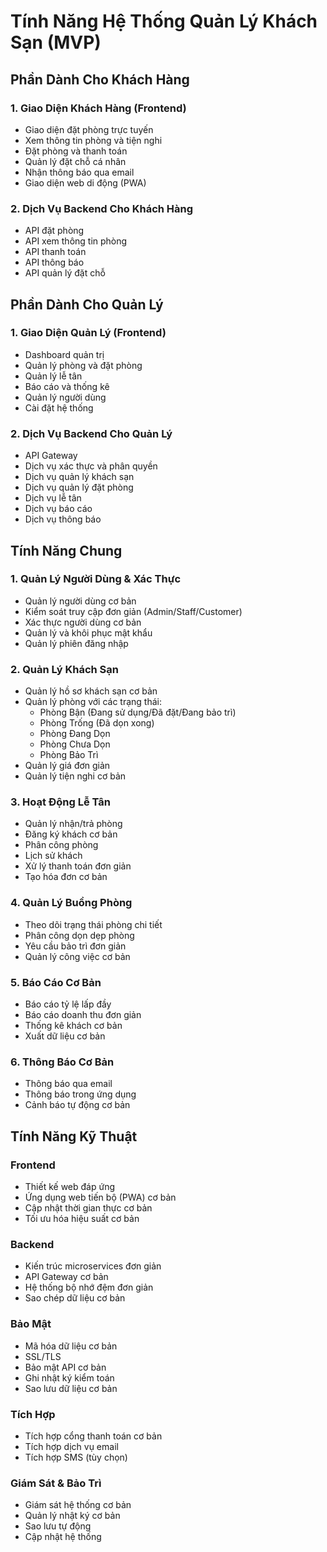 # Tính Năng Hệ Thống Quản Lý Khách Sạn (MVP)

## Phần Dành Cho Khách Hàng

### 1. Giao Diện Khách Hàng (Frontend)
- Giao diện đặt phòng trực tuyến
- Xem thông tin phòng và tiện nghi
- Đặt phòng và thanh toán
- Quản lý đặt chỗ cá nhân
- Nhận thông báo qua email
- Giao diện web di động (PWA)

### 2. Dịch Vụ Backend Cho Khách Hàng
- API đặt phòng
- API xem thông tin phòng
- API thanh toán
- API thông báo
- API quản lý đặt chỗ

## Phần Dành Cho Quản Lý

### 1. Giao Diện Quản Lý (Frontend)
- Dashboard quản trị
- Quản lý phòng và đặt phòng
- Quản lý lễ tân
- Báo cáo và thống kê
- Quản lý người dùng
- Cài đặt hệ thống

### 2. Dịch Vụ Backend Cho Quản Lý
- API Gateway
- Dịch vụ xác thực và phân quyền
- Dịch vụ quản lý khách sạn
- Dịch vụ quản lý đặt phòng
- Dịch vụ lễ tân
- Dịch vụ báo cáo
- Dịch vụ thông báo

## Tính Năng Chung

### 1. Quản Lý Người Dùng & Xác Thực
- Quản lý người dùng cơ bản
- Kiểm soát truy cập đơn giản (Admin/Staff/Customer)
- Xác thực người dùng cơ bản
- Quản lý và khôi phục mật khẩu
- Quản lý phiên đăng nhập

### 2. Quản Lý Khách Sạn
- Quản lý hồ sơ khách sạn cơ bản
- Quản lý phòng với các trạng thái:
  - Phòng Bận (Đang sử dụng/Đã đặt/Đang bảo trì)
  - Phòng Trống (Đã dọn xong)
  - Phòng Đang Dọn
  - Phòng Chưa Dọn
  - Phòng Bảo Trì
- Quản lý giá đơn giản
- Quản lý tiện nghi cơ bản

### 3. Hoạt Động Lễ Tân
- Quản lý nhận/trả phòng
- Đăng ký khách cơ bản
- Phân công phòng
- Lịch sử khách
- Xử lý thanh toán đơn giản
- Tạo hóa đơn cơ bản

### 4. Quản Lý Buồng Phòng
- Theo dõi trạng thái phòng chi tiết
- Phân công dọn dẹp phòng
- Yêu cầu bảo trì đơn giản
- Quản lý công việc cơ bản

### 5. Báo Cáo Cơ Bản
- Báo cáo tỷ lệ lấp đầy
- Báo cáo doanh thu đơn giản
- Thống kê khách cơ bản
- Xuất dữ liệu cơ bản

### 6. Thông Báo Cơ Bản
- Thông báo qua email
- Thông báo trong ứng dụng
- Cảnh báo tự động cơ bản

## Tính Năng Kỹ Thuật

### Frontend
- Thiết kế web đáp ứng
- Ứng dụng web tiến bộ (PWA) cơ bản
- Cập nhật thời gian thực cơ bản
- Tối ưu hóa hiệu suất cơ bản

### Backend
- Kiến trúc microservices đơn giản
- API Gateway cơ bản
- Hệ thống bộ nhớ đệm đơn giản
- Sao chép dữ liệu cơ bản

### Bảo Mật
- Mã hóa dữ liệu cơ bản
- SSL/TLS
- Bảo mật API cơ bản
- Ghi nhật ký kiểm toán
- Sao lưu dữ liệu cơ bản

### Tích Hợp
- Tích hợp cổng thanh toán cơ bản
- Tích hợp dịch vụ email
- Tích hợp SMS (tùy chọn)

### Giám Sát & Bảo Trì
- Giám sát hệ thống cơ bản
- Quản lý nhật ký cơ bản
- Sao lưu tự động
- Cập nhật hệ thống 